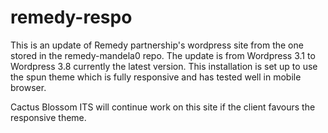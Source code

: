 remedy-respo
============
This is an update of Remedy partnership's wordpress site from the one stored in the remedy-mandela0 repo. 
The update is from Wordpress 3.1 to Wordpress 3.8 currently the latest version.
This installation is set up to use the spun theme which is fully responsive and has tested well in mobile browser.

Cactus Blossom ITS will continue work on this site if the client favours the responsive theme.
